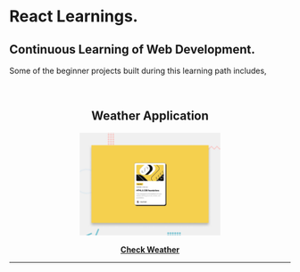 # React Learnings.

## Continuous Learning of Web Development.

Some of the beginner projects built during this learning path includes,

<br>
<h2 align="center">Weather Application</h2>
    <div align="center">
       <img alt="project preview" src="https://github.com/Levyathanz/FrontendMentor/blob/main/Blog_Preview-Card/assets/images/desktop-preview.jpg" width="50%" />
    </div> 
    <p align="center">
       <b><a href="https://weather-from-openweather.netlify.app/">Check Weather</a> </b>
    </p>

<hr>
<br>

